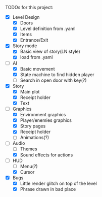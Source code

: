 TODOs for this project:

- [X] Level Design
  - [X] Doors
  - [X] Level definition from .yaml
  - [X] Items
  - [X] Entrance/Exit
- [X] Story mode
  - [X] Basic view of story(LN style)
  - [X] load from .yaml
- [ ] AI
  - [X] Basic movement
  - [X] State machine to find hidden player
  - [ ] Search in open door with key(?)
- [X] Story
  - [X] Main plot
  - [X] Receipt holder
  - [X] Text
- [ ] Graphics
  - [X] Environment graphics
  - [X] Player/enemies graphics
  - [X] Story pages
  - [X] Receipt holder
  - [ ] Animations(?)
- [ ] Audio
  - [ ] Themes
  - [X] Sound effects for actions
- [ ] HUD
  - [ ] Menu(?)
  - [X] Cursor
- [X] Bugs
  - [X] Little render glitch on top of the level
  - [X] Phrase drawn in bad place

